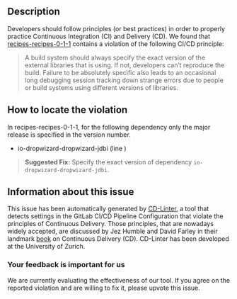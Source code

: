 
## Description
Developers should follow principles (or best practices) in order to properly practice Continuous Integration (CI) and Delivery (CD).
We found that [recipes-recipes-0-1-1](https://gitlab.com/harkwell/recipes/blob/master/.gitlab-ci.yml) contains a violation of the following CI/CD principle:

> A build system should always specify the exact version of the external libraries that is using.
If not, developers can’t reproduce the build. Failure to be absolutely specific also leads to an occasional long debugging session tracking down strange errors due to people or build systems using different versions of libraries.

## How to locate the violation

In recipes-recipes-0-1-1, for the following dependency only the major release is specified in the version number.

* io-dropwizard-dropwizard-jdbi (line )

> **Suggested Fix:** Specify the exact version of dependency `io-dropwizard-dropwizard-jdbi`.

## Information about this issue

This issue has been automatically generated by [CD-Linter](https://gitlab.com/Jancso/configuration-analytics), a tool that detects settings in the GitLab CI/CD Pipeline Configuration that violate the principles of Continuous Delivery. Those principles, that are nowadays widely accepted, are discussed by Jez Humble and David Farley in their landmark [book](https://www.oreilly.com/library/view/continuous-delivery-reliable/9780321670250/) on Continuous Delivery (CD). CD-Linter has been developed at the University of Zurich.

### Your feedback is important for us
We are currently evaluating the effectiveness of our tool. If you agree on the reported violation and are willing to fix it, please upvote this issue.